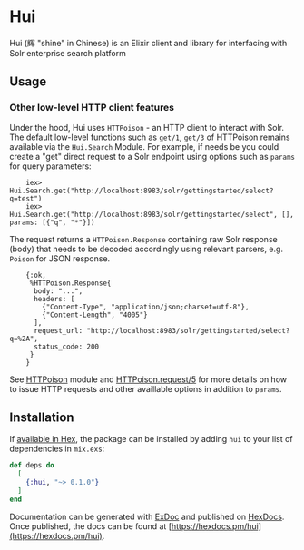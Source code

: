 # Hui

Hui (辉 "shine" in Chinese) is an Elixir client and library for interfacing with Solr enterprise search platform

## Usage

### Other low-level HTTP client features

Under the hood, Hui uses `HTTPoison` - an HTTP client to interact with Solr.
The default low-level functions such as `get/1`, `get/3`
of HTTPoison remains available via the `Hui.Search` Module.
For example, if needs be you could create a "get" direct request to a Solr endpoint
using options such as `params` for query parameters:

```
    iex> Hui.Search.get("http://localhost:8983/solr/gettingstarted/select?q=test")
    iex> Hui.Search.get("http://localhost:8983/solr/gettingstarted/select", [], params: [{"q", "*"}])
``` 

The request returns a `HTTPoison.Response` containing raw Solr response (body) that needs 
to be decoded accordingly using relevant parsers, e.g. `Poison` for JSON response.

```
    {:ok,
     %HTTPoison.Response{ 
      body: "...",
      headers: [
        {"Content-Type", "application/json;charset=utf-8"},
        {"Content-Length", "4005"}
      ],
      request_url: "http://localhost:8983/solr/gettingstarted/select?q=%2A",
      status_code: 200
     }
    }
```

See [HTTPoison](https://hexdocs.pm/httpoison/HTTPoison.html#content) module
and [HTTPoison.request/5](https://hexdocs.pm/httpoison/HTTPoison.html#request/5)
for more details on how to issue HTTP requests and other availlable options in addition 
to `params`.

## Installation

If [available in Hex](https://hex.pm/docs/publish), the package can be installed
by adding `hui` to your list of dependencies in `mix.exs`:

```elixir
def deps do
  [
    {:hui, "~> 0.1.0"}
  ]
end
```

Documentation can be generated with [ExDoc](https://github.com/elixir-lang/ex_doc)
and published on [HexDocs](https://hexdocs.pm). Once published, the docs can
be found at [https://hexdocs.pm/hui](https://hexdocs.pm/hui).

